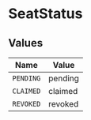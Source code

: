 # SeatStatus


## Values

| Name      | Value     |
| --------- | --------- |
| `PENDING` | pending   |
| `CLAIMED` | claimed   |
| `REVOKED` | revoked   |